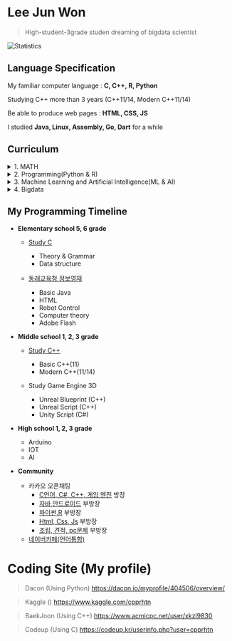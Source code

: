 # Lee Jun Won

> High-student-3grade studen dreaming of bigdata scientist

![Statistics](https://github-readme-stats.vercel.app/api?username=cpprhtn&show_icons=true)

## Language Specification

My familiar computer language : **C, C++, R, Python**

Studying C++ more than 3 years (C++11/14, Modern C++11/14)

Be able to produce web pages : **HTML, CSS, JS**

I studied **Java, Linux, Assembly, Go, Dart** for a while

## **Curriculum**
<details><summary>1. MATH</summary>
<p>

- [Vector](https://www.mathsisfun.com/algebra/vectors.html)
- [Matrix](https://www.mathsisfun.com/algebra/matrix-introduction.html)
- [Calculus](https://www.mathsisfun.com/calculus/index.html)
- [Algebra](https://www.mathsisfun.com/algebra/index-college.html)
- [Data Probability and Statistics](https://www.mathsisfun.com/data/index.html)

</p>
</details>

<details>
  <summary>2. Programming(Python & R)</summary>
  <p>

  - R, Machine Learning, R graphics cookbook
   - e1071 (나이브베이즈)
   - nnet (다항 로지스틱 회귀분석, 신경망)
   - randomForest
   - party (decision tree)
   - neuralnet (신경망)
  - Python
   - pands
   - numpy
   - TensorFlow
   - Keras
  <details>
    <summary>XGBoost, LightGBM 부가 자료</summary>
    <p>

     - [XGBoost 관련 글](https://brunch.co.kr/@snobberys/137)
     - [LightGBM 번역 글](https://aldente0630.github.io/data-science/2018/06/29/highly-efficient-gbdt.html)
     - [XGBoost, LightGBM 파라미터 설명 글](https://sites.google.com/view/lauraepp/parameters)
     - [Introduction to Boosted Trees PPT](https://homes.cs.washington.edu/~tqchen/pdf/BoostedTree.pdf?fbclid=IwAR0gGntURg4U24l6Fit-DLpVNBb_BtgMjzlSg3NYdb8jI44JLHLH-0Zluis)
     - [CatBoost vs LightGBM vs XGBoost 비교 글](https://towardsdatascience.com/catboost-vs-light-gbm-vs-xgboost-5f93620723db)

    </p>
  </details>

  </p>
</details>

<details>
  <summary>3. Machine Learning and Artificial Intelligence(ML & AI) </summary>
  <p>

  - [모두를 위한 머신러닝/딥러닝](https://hunkim.github.io/ml/)
   - [머신러닝과 딥러닝](http://www.edwith.org/others26)
     - 김성훈 교수님(지금은 네이버에 계신)의 '모두를 위한 딥러닝 강좌를 네이버의 edwith에서 제공하고 있음(유튜브로도 볼 수 있음)
     - 정말 쉽고 친절하게 이해하기 쉽도록 알려주셔서 딥러닝을 처음 시작하는 분들에게 강추하는 강의
    - [강화학습](http://www.edwith.org/others27)
      - 김성훈 교수님의 '모두를 위한 딥러닝 강좌' 중 강화학습 부분
  - [KAIST 응용인공지능연구실의 공개 강의 자료](https://www.youtube.com/channel/UC9caTTXVw19PtY07es58NDg)
   - 카이스트 문일철 교수님의 강의
      - [인공지능 및 기계학습 개론 1](http://www.edwith.org/machinelearning1_17) from edwith
      - [인공지능 및 기계학습 개론 2](http://www.edwith.org/machinelearning2__17) from edwith
        - 카이스트 문일철 교수님의 강의로 1, 2로 나누어져 있으며 기본적인 머신러닝 알고리즘부터 신경망의 기초가 되는 알고리즘까지 기초를 익힐 수 있음
        - 수학이 많이 나오지는 않지만 확률과 통계, 미적분 등을 알아야 배울 수 있으며, 한번에 이해하기에는 난이도가 있는 강의

  </p>
</details>

<details>
  <summary>4. Bigdata</summary>
  <p>

  - Hadoop
  - MapReduce
  - SPARK
  - Hbase
  - Hive

  </p>
</details>

## My Programming Timeline
- **Elementary school 5, 6 grade**

  - [Study C](https://github.com/cpprhtn/Learning_C)
    - Theory & Grammar
    - Data structure


  - [동래교육청 정보영재](https://github.com/cpprhtn/Informational_Education_Institute_for_Gifted)
    - Basic Java
    - HTML
    - Robot Control
    - Computer theory
    - Adobe Flash



- **Middle school 1, 2, 3 grade**

  - [Study C++](https://github.com/cpprhtn/Cpp_BaekJoon)
    - Basic C++(11)
    - Modern C++(11/14)


  - Study Game Engine 3D
    - Unreal Blueprint (C++)
    - Unreal Script    (C++)
    - Unity Script     (C#)



- **High school 1, 2, 3 grade**

  - Arduino
  - IOT
  - AI

- **Community**

  - 카카오 오픈채팅
    - [C언어, C#, C++, 게임 엔진](https://open.kakao.com/o/ghFjlzr) 방장
    - [자바,안드로이드](https://open.kakao.com/o/goAvtbOb) 부방장
    - [파이썬,R](https://open.kakao.com/o/gWvnqvF) 부방장
    - [Html, Css, Js](https://open.kakao.com/o/gm2yL8kb) 부방장
    - [조립, 견적, pc문제](https://open.kakao.com/o/gEI0jymb) 부방장
  - [네이버카페(언어통합)](https://cafe.naver.com/codecat)

# Coding Site (My profile)
> Dacon (Using Python)
https://dacon.io/myprofile/404506/overview/

> Kaggle ()
https://www.kaggle.com/cpprhtn

> BaekJoon (Using C++)
https://www.acmicpc.net/user/xkzl9830

> Codeup (Using C)
https://codeup.kr/userinfo.php?user=cpprhtn
